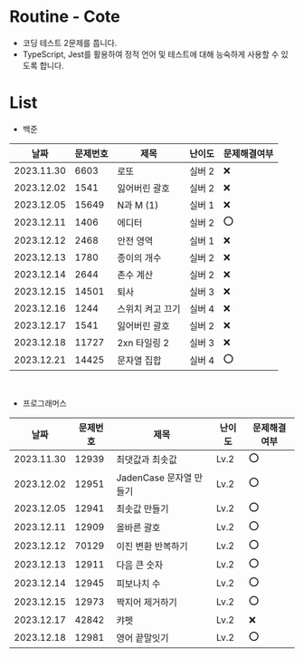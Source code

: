 # Routine - Cote

- 코딩 테스트 2문제를 풉니다.
- TypeScript, Jest를 활용하여 정적 언어 및 테스트에 대해 능숙하게 사용할 수 있도록 합니다.

# List

- 백준

| 날짜       | 문제번호 | 제목             | 난이도 | 문제해결여부 |
| ---------- | -------- | ---------------- | ------ | ------------ |
| 2023.11.30 | 6603     | 로또             | 실버 2 | ❌           |
| 2023.12.02 | 1541     | 잃어버린 괄호    | 실버 2 | ❌           |
| 2023.12.05 | 15649    | N과 M (1)        | 실버 1 | ❌           |
| 2023.12.11 | 1406     | 에디터           | 실버 2 | ⭕️          |
| 2023.12.12 | 2468     | 안전 영역        | 실버 1 | ❌           |
| 2023.12.13 | 1780     | 종이의 개수      | 실버 2 | ❌           |
| 2023.12.14 | 2644     | 촌수 계산        | 실버 2 | ❌           |
| 2023.12.15 | 14501    | 퇴사             | 실버 3 | ❌           |
| 2023.12.16 | 1244     | 스위치 켜고 끄기 | 실버 4 | ❌           |
| 2023.12.17 | 1541     | 잃어버린 괄호    | 실버 2 | ❌           |
| 2023.12.18 | 11727    | 2xn 타일링 2     | 실버 3 | ❌           |
| 2023.12.21 | 14425    | 문자열 집합      | 실버 4 | ⭕️          |

<br>

- 프로그래머스

| 날짜       | 문제번호 | 제목                    | 난이도 | 문제해결여부 |
| ---------- | -------- | ----------------------- | ------ | ------------ |
| 2023.11.30 | 12939    | 최댓값과 최솟값         | Lv.2   | ⭕️          |
| 2023.12.02 | 12951    | JadenCase 문자열 만들기 | Lv.2   | ⭕️          |
| 2023.12.05 | 12941    | 최솟값 만들기           | Lv.2   | ⭕️          |
| 2023.12.11 | 12909    | 올바른 괄호             | Lv.2   | ⭕️          |
| 2023.12.12 | 70129    | 이진 변환 반복하기      | Lv.2   | ⭕️          |
| 2023.12.13 | 12911    | 다음 큰 숫자            | Lv.2   | ⭕️          |
| 2023.12.14 | 12945    | 피보나치 수             | Lv.2   | ⭕️          |
| 2023.12.15 | 12973    | 짝지어 제거하기         | Lv.2   | ⭕️          |
| 2023.12.17 | 42842    | 캬펫                    | Lv.2   | ❌           |
| 2023.12.18 | 12981    | 영어 끝말잇기           | Lv.2   | ⭕️          |
